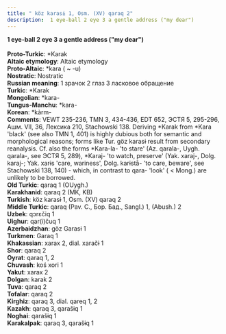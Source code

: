```yaml
---
title: " köz karasɨ 1, Osm. (XV) qaraq 2"
description:  1 eye-ball 2 eye 3 a gentle address ("my dear")
---
```

<strong> 1 eye-ball 2 eye 3 a gentle address ("my dear")</strong><br><br>
<strong>Proto-Turkic</strong>:  *Karak<br>
<strong>Altaic etymology</strong>:  Altaic etymology<br>
<strong> Proto-Altaic</strong>:  *kara ( ~ -u)<br>
<strong>Nostratic</strong>:  Nostratic<br>
<strong>Russian meaning</strong>:  1 зрачок 2 глаз 3 ласковое обращение<br>
<strong>Turkic</strong>:  *Karak<br>
<strong>Mongolian</strong>:  *kara-<br>
<strong>Tungus-Manchu</strong>:  *kara-<br>
<strong>Korean</strong>:  *kàrm-<br>
<strong>Comments</strong>:  VEWT 235-236, TMN 3, 434-436, EDT 652, ЭСТЯ 5, 295-296, Ашм. VII, 36, Лексика 210, Stachowski 138. Deriving *Karak from *Kara 'black' (see also TMN 1, 401) is highly dubious both for semantic and morphological reasons; forms like Tur. göz karasɨ result from secondary reanalysis. Cf. also the forms *Kara-la- 'to stare' (Az. qarala-, Uygh. qarala-, see ЭСТЯ 5, 289), *Karaj- 'to watch, preserve' (Yak. xaraj-, Dolg. karaj-; Yak. xarɨs 'care, wariness', Dolg. karɨstā- 'to care, beware', see Stachowski 138, 140) - which, in contrast to qara- 'look' ( < Mong.) are unlikely to be borrowed.<br>
<strong>Old Turkic</strong>:  qaraq 1 (OUygh.)<br>
<strong>Karakhanid</strong>:  qaraq 2 (MK, KB)<br>
<strong>Turkish</strong>:  köz karasɨ 1, Osm. (XV) qaraq 2<br>
<strong>Middle Turkic</strong>:  qaraq (Pav. C., Бор. Бад., Sangl.) 1, (Abush.) 2<br>
<strong>Uzbek</strong>:  qɔrɛčiq 1<br>
<strong>Uighur</strong>:  qar(i)čuq 1<br>
<strong>Azerbaidzhan</strong>:  göz Garasɨ 1<br>
<strong>Turkmen</strong>:  Garaq 1<br>
<strong>Khakassian</strong>:  xarax 2, dial. xaračɨ 1<br>
<strong>Shor</strong>:  qaraq 2<br>
<strong>Oyrat</strong>:  qaraq 1, 2<br>
<strong>Chuvash</strong>:  koś xori 1<br>
<strong>Yakut</strong>:  xarax 2<br>
<strong>Dolgan</strong>:  karak 2<br>
<strong>Tuva</strong>:  qaraq 2<br>
<strong>Tofalar</strong>:  qaraq 2<br>
<strong>Kirghiz</strong>:  qaraq 3, dial. qareq 1, 2<br>
<strong>Kazakh</strong>:  qaraq 3, qarašɨq 1<br>
<strong>Noghai</strong>:  qarašɨq 1<br>
<strong>Karakalpak</strong>:  qaraq 3, qarašɨq 1<br>


